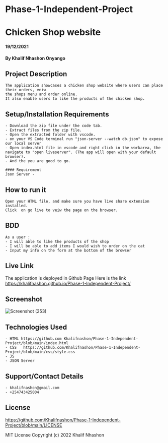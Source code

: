 # Phase-1-Independent-Project
# Chicken Shop website
#### 19/12/2021
#### By Khalif Nhashon Onyango

## Project Description
    The application showcases a chicken shop website where users can place their orders, veiw
    the shops menu and order online. 
    It also enable users to like the products of the chicken shop.

## Setup/Installation Requirements
    - Download the zip file under the code tab.
    - Extract files from the zip file.
    - Open the extracted folder with vscode.
    - on your VS Code terminal run "json-server --watch db.json" to expose our local server
    - Open index.html file in vscode and right click in the workarea, the navigate to "open liveserver". (The app will open with your default browser).
    - And the you are good to go.

    #### Requirement
    Json Server -

## How to run it
    Open your HTML file, and make sure you have live share extension installed.
    Click  on go live to veiw the page on the browser.

## BDD
    As a user :
    - I will able to like the products of the shop
    - I will be able to add items I would wish to order on the cat
    - Input my info on the form at the bottom of the browser

## Live Link
The application is deployed in Github Page
Here is the link 
https://khalifnashon.github.io/Phase-1-Independent-Project/

## Screenshot
![Screenshot (253)](https://user-images.githubusercontent.com/108731638/208355547-ae2a0524-0340-4317-bc67-de5a8ac76136.png)


## Technologies Used
    - HTML https://github.com Khalifnashon/Phase-1-Independent-Project/blob/main/index.html
    - CSS   https://github.com/Khalifnashon/Phase-1-Independent-Project/blob/main/css/style.css
    - JS
    - JSON Server

## Support/Contact Details
    - khalifnashon@gmail.com
    - +254743425004

## License


https://github.com/Khalifnashon/Phase-1-Independent-Project/blob/main/LICENSE

MIT License
Copyright (c) 2022 Khalif Nhashon